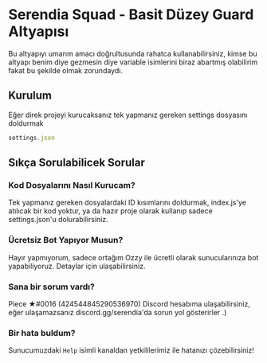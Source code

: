 # Serendia Squad - Basit Düzey Guard Altyapısı

Bu altyapıyı umarım amacı doğrultusunda rahatca kullanabilirsiniz, kimse bu altyapı benim diye gezmesin diye variable isimlerini biraz abartmış olabilirim fakat bu şekilde olmak zorundaydı.

## Kurulum

Eğer direk projeyi kurucaksanız tek yapmanız gereken settings dosyasını doldurmak

```js
settings.json
```
## Sıkça Sorulabilicek Sorular


### Kod Dosyalarını Nasıl Kurucam?

Tek yapmanız gereken dosyalardaki ID kısımlarını doldurmak, index.js'ye atılıcak bir kod yoktur, ya da hazır proje olarak kullanıp sadece settings.json'u dolurabilirsiniz.

### Ücretsiz Bot Yapıyor Musun?

Hayır yapmıyorum, sadece ortağım Ozzy ile ücretli olarak sunucularınıza bot yapabiliyoruz. Detaylar için ulaşabilirsiniz.

### Sana bir sorum vardı?

Piece ★#0016 (424544845290536970) Discord hesabıma ulaşabilirsiniz, eğer ulaşamazsanız discord.gg/serendia'da sorun yol gösterirler .)

### Bir hata buldum?

Sunucumuzdaki `Help` isimli kanaldan yetkililerimiz ile hatanızı çözebilirsiniz!

